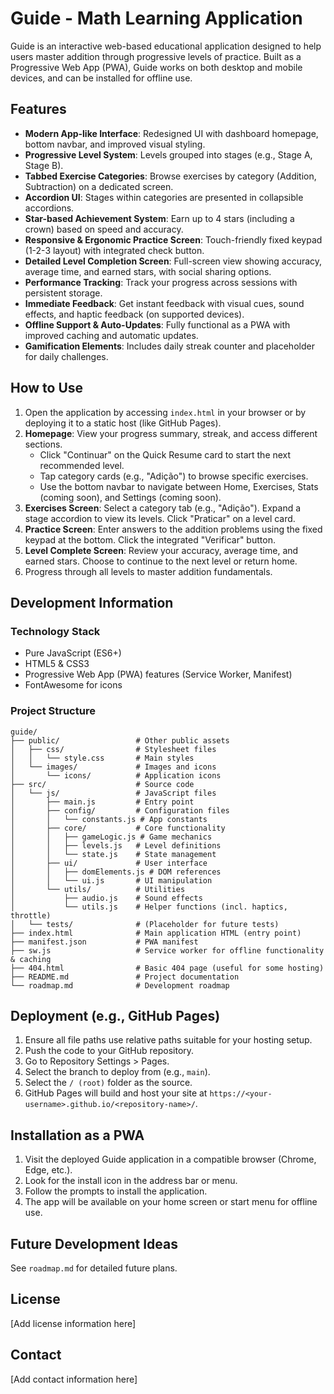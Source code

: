 # Guide - Math Learning Application

Guide is an interactive web-based educational application designed to help users master addition through progressive levels of practice. Built as a Progressive Web App (PWA), Guide works on both desktop and mobile devices, and can be installed for offline use.

## Features

- **Modern App-like Interface**: Redesigned UI with dashboard homepage, bottom navbar, and improved visual styling.
- **Progressive Level System**: Levels grouped into stages (e.g., Stage A, Stage B).
- **Tabbed Exercise Categories**: Browse exercises by category (Addition, Subtraction) on a dedicated screen.
- **Accordion UI**: Stages within categories are presented in collapsible accordions.
- **Star-based Achievement System**: Earn up to 4 stars (including a crown) based on speed and accuracy.
- **Responsive & Ergonomic Practice Screen**: Touch-friendly fixed keypad (1-2-3 layout) with integrated check button.
- **Detailed Level Completion Screen**: Full-screen view showing accuracy, average time, and earned stars, with social sharing options.
- **Performance Tracking**: Track your progress across sessions with persistent storage.
- **Immediate Feedback**: Get instant feedback with visual cues, sound effects, and haptic feedback (on supported devices).
- **Offline Support & Auto-Updates**: Fully functional as a PWA with improved caching and automatic updates.
- **Gamification Elements**: Includes daily streak counter and placeholder for daily challenges.

## How to Use

1.  Open the application by accessing `index.html` in your browser or by deploying it to a static host (like GitHub Pages).
2.  **Homepage**: View your progress summary, streak, and access different sections.
    *   Click "Continuar" on the Quick Resume card to start the next recommended level.
    *   Tap category cards (e.g., "Adição") to browse specific exercises.
    *   Use the bottom navbar to navigate between Home, Exercises, Stats (coming soon), and Settings (coming soon).
3.  **Exercises Screen**: Select a category tab (e.g., "Adição"). Expand a stage accordion to view its levels. Click "Praticar" on a level card.
4.  **Practice Screen**: Enter answers to the addition problems using the fixed keypad at the bottom. Click the integrated "Verificar" button.
5.  **Level Complete Screen**: Review your accuracy, average time, and earned stars. Choose to continue to the next level or return home.
6.  Progress through all levels to master addition fundamentals.

## Development Information

### Technology Stack

- Pure JavaScript (ES6+)
- HTML5 & CSS3
- Progressive Web App (PWA) features (Service Worker, Manifest)
- FontAwesome for icons

### Project Structure

```
guide/
├── public/                 # Other public assets
│   ├── css/                # Stylesheet files
│   │   └── style.css       # Main styles
│   └── images/             # Images and icons
│       └── icons/          # Application icons
├── src/                    # Source code
│   └── js/                 # JavaScript files
│       ├── main.js         # Entry point
│       ├── config/         # Configuration files
│       │   └── constants.js # App constants
│       ├── core/           # Core functionality
│       │   ├── gameLogic.js # Game mechanics
│       │   ├── levels.js   # Level definitions
│       │   └── state.js    # State management
│       ├── ui/             # User interface 
│       │   ├── domElements.js # DOM references
│       │   └── ui.js       # UI manipulation
│       └── utils/          # Utilities
│           ├── audio.js    # Sound effects
│           └── utils.js    # Helper functions (incl. haptics, throttle)
│   └── tests/              # (Placeholder for future tests)
├── index.html              # Main application HTML (entry point)
├── manifest.json           # PWA manifest
├── sw.js                   # Service worker for offline functionality & caching
├── 404.html                # Basic 404 page (useful for some hosting)
├── README.md               # Project documentation
└── roadmap.md              # Development roadmap
```

## Deployment (e.g., GitHub Pages)

1. Ensure all file paths use relative paths suitable for your hosting setup.
2. Push the code to your GitHub repository.
3. Go to Repository Settings > Pages.
4. Select the branch to deploy from (e.g., `main`).
5. Select the `/ (root)` folder as the source.
6. GitHub Pages will build and host your site at `https://<your-username>.github.io/<repository-name>/`.

## Installation as a PWA

1. Visit the deployed Guide application in a compatible browser (Chrome, Edge, etc.).
2. Look for the install icon in the address bar or menu.
3. Follow the prompts to install the application.
4. The app will be available on your home screen or start menu for offline use.

## Future Development Ideas

See `roadmap.md` for detailed future plans.

## License

[Add license information here]

## Contact

[Add contact information here] 